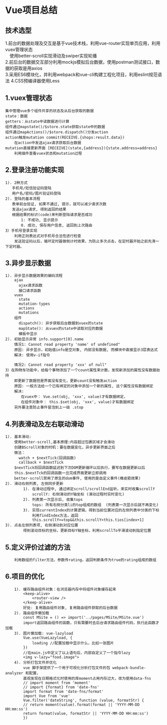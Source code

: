 ﻿# Vue项目总结

## 技术选型  
1.前台的数据处理及交互是基于vue技术栈，利用vue-router实现单页应用，利用vuex管理状态  
&emsp;使用better-scroll实现滑动及swiper实现轮播  
2.前后台的数据交互部分利用mockjs模拟后台数据，使用postman测试接口，数据的获取是用axios  
3.采用ES6模块化，并利用webpack和vue-cli构建工程化项目，利用eslint规范语法
4.CSS预编译器使用Less  

## 1.vuex管理状态
	集中管理vue多个组件共享的状态及从后台获取的数据
	state：数据
	getters：从state中读数据进行计算
	组件通过mapstate()/$store.state获取state中的数据
	组件通过mapActions()/$store.dispatch()分发action
	action触发mutation commit(RECEIVE.{shops:result.data})
		在action中发送ajax请求获取后台数据
	mutation直接更新界面 [RECEIVE](state,{address}){state.address=address}
		利用插件查看vuex状态和mutation过程
## 2.登录注册功能实现
	1). 2种方式
	   手机号/短信验证码登陆
	   用户名/密码/图片验证码登陆
	2). 登陆的基本流程
	   表单前台验证, 如果不通过, 提示，就可以减少请求次数
	   发送ajax请求, 得到返回的结果
	   根据结果的标识(code)来判断登陆请求是否成功
	       1: 不成功, 显示提示
	       0. 成功, 保存用户信息, 返回到上次路由
	3）手机号登录实现
		利用正则表达式对手机号合法性进行检查
		发送验证码以后，循环定时器做倒计时效果，为防止多次点击，在定时器开始之前先清一下定时器。
## 3.异步显示数据
	1). 异步显示数据效果的编码流程
	    ajax
	      ajax请求函数
	      接口请求函数
	    vuex
	      state
	      mutation-types
	      actions
	      mutations
	    组件
	      dispatch(): 异步获取后台数据到vuex的state
	      mapState(): 从vuex的state中读取对应的数据
	      模板中显示
	2). 初始显示异常 info.support[0].name
	    情况1: Cannot read property 'name' of undefined"
	    原因: 异步显示，初始值info是空对象, 内部没有数据, 而模块中直接显示3层表达式
	    解决: 使用v-if指令
	    
	    情况2: Cannot read property 'xxx' of null"
	3）在购物车功能中，给每个事物添加了一个count属性来计数，发现新添加的属性没有数据劫持
		即更新了数据但是界面没有变化，更新count没有触发action
		原因: 一般方法给一个已有绑定的对象中添加一个新的属性, 这个属性没有数据绑定
	    解决: 
	       在vuex中： Vue.set(obj, 'xxx', value)才有数据绑定，
	       在组件对象中： this.$set(obj, 'xxx', value)才有数据绑定
		另外要注意防止事件冒泡到上一级 .stop

## 4.列表滑动及左右联动滑动
    1). 基本滑动:
        使用better-scroll,基本原理:内容超过包裹区域才会滑动
        创建BScroll对象的时机：要在数据变化，异步更新界面之后
    	做法：
          watch + $nextTick(回调函数)
          callback + $nextTick
    	$nextTick将回调函数延迟到下次DOM更新循环以后执行，要写在数据更新以后
    	this.$nextTck的回调函数一旦完成界面更新立即调用
    	better-scroll禁用了原生的dom事件, 使用的是自定义事件(橡皮筋效果)
    2). 滑动右侧列表, 左侧同步更新
            1). 在滑动过程中, 通过绑定scroll/scrollEnd监听，来实时收集scrollY
    			scrollY: 右侧滑动的Y轴坐标 (滑动过程时实时变化)
            2). 列表第一次显示后, 收集tops
    			tops: 所有右侧分类li的top组成的数组  (列表第一次显示后就不再变化)
            3). 实现currentIndex的计算逻辑，得到当前位置对应的左侧列表中分类的下标
    			利用findIndex方法，返回
    			this.scrollY>=top&&this.scrollY<this.tios[index+1]		
    3). 点击左侧列表项, 右侧滑动到对应位置
    		得到滚动目标的坐标，更新目标Y轴坐标，利用scrollTo平滑滚动到指定位置
## 5.定义评价过滤的方法
		利用数组的filter方法，参数传rating，返回判断条件为true的rating组成的数组
## 6.项目的优化
		1). 缓存路由组件对象：在浏览器内存中将组件对象缓存起来
			<keep-alive>
				<router-view />
			</keep-alive>
			好处: 复用路由组件对象, 复用路由组件获取的后台数据
	    2). 路由组件懒加载
			const MSite = () => import('../pages/MSite/MSite.vue')
			import返回路由组件的函数，只有需要时去后台请求路由组件代码，执行此函数才加载
	    3). 图片懒加载: vue-lazyload
			Vue.use(VueLazyload, {
				loading //配置加载中显示什么，比如一张图片
			})
			//在main.js中定义了以上语句后，内部自定义了一个指令lazy
			<img v-lazy="food.image">
	    4). 分析打包文件并优化 
			vue 脚手架提供了一个用于可视化分析打包文件的包 webpack-bundle-analyzer 和配置，
			直观发现在日期格式化时使用的库moment占用内存过大，改为使用data-fns
			// import moment from 'moment'
			// import {format} from 'date-fns'
			import format from 'date-fns/format'
			import Vue from 'vue'
			Vue.filter('dateString', function (value, formatStr) {
			// return moment(value).format(format || 'YYYY-MM-DD HH:mm:ss')
			return format(value, formatStr || 'YYYY-MM-DD HH:mm:ss')
			})

